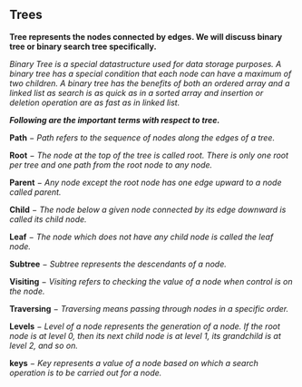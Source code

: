 ## Trees

**Tree represents the nodes connected by edges. We will discuss binary tree or binary search tree specifically.**

*Binary Tree is a special datastructure used for data storage purposes. A binary tree has a special condition that each node can have a maximum of two children. A binary tree has the benefits of both an ordered array and a linked list as search is as quick as in a sorted array and insertion or deletion operation are as fast as in linked list.*

***Following are the important terms with respect to tree.***

**Path** *− Path refers to the sequence of nodes along the edges of a tree.*

**Root** *− The node at the top of the tree is called root. There is only one root per tree and one path from the root node to any node.*

**Parent** *− Any node except the root node has one edge upward to a node called parent.*

**Child** *− The node below a given node connected by its edge downward is called its child node.*

**Leaf** *− The node which does not have any child node is called the leaf node.*

**Subtree** *− Subtree represents the descendants of a node.*

**Visiting** *− Visiting refers to checking the value of a node when control is on the node.*

**Traversing** *− Traversing means passing through nodes in a specific order.*

**Levels** *− Level of a node represents the generation of a node. If the root node is at level 0, then its next child node is at level 1, its grandchild is at level 2, and so on.*

**keys** *− Key represents a value of a node based on which a search operation is to be carried out for a node.*